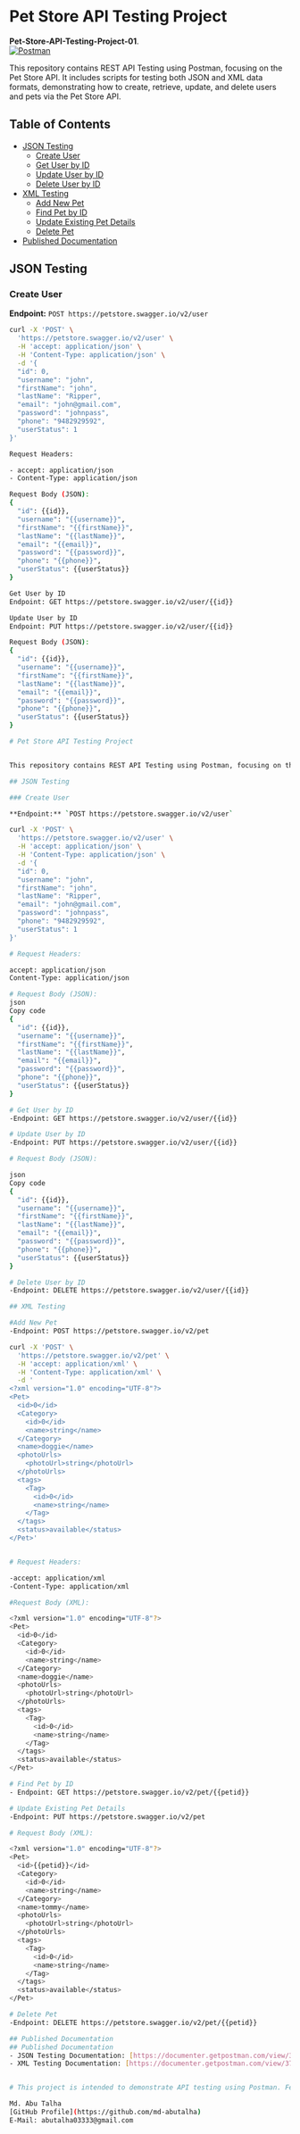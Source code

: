 # Pet Store API Testing Project

 
**Pet-Store-API-Testing-Project-01**.  
[![Postman](https://www.vectorlogo.zone/logos/getpostman/getpostman-icon.svg)](https://www.postman.com/)

This repository contains REST API Testing using Postman, focusing on the Pet Store API. It includes scripts for testing both JSON and XML data formats, demonstrating how to create, retrieve, update, and delete users and pets via the Pet Store API.

## Table of Contents
- [JSON Testing](#json-testing)
  - [Create User](#create-user)
  - [Get User by ID](#get-user-by-id)
  - [Update User by ID](#update-user-by-id)
  - [Delete User by ID](#delete-user-by-id)
- [XML Testing](#xml-testing)
  - [Add New Pet](#add-new-pet)
  - [Find Pet by ID](#find-pet-by-id)
  - [Update Existing Pet Details](#update-existing-pet-details)
  - [Delete Pet](#delete-pet)
- [Published Documentation](#published-documentation)

## JSON Testing

### Create User

**Endpoint:** `POST https://petstore.swagger.io/v2/user`

```bash
curl -X 'POST' \
  'https://petstore.swagger.io/v2/user' \
  -H 'accept: application/json' \
  -H 'Content-Type: application/json' \
  -d '{
  "id": 0,
  "username": "john",
  "firstName": "john",
  "lastName": "Ripper",
  "email": "john@gmail.com",
  "password": "johnpass",
  "phone": "9482929592",
  "userStatus": 1
}'

Request Headers:

- accept: application/json
- Content-Type: application/json

Request Body (JSON):
{
  "id": {{id}},
  "username": "{{username}}",
  "firstName": "{{firstName}}",
  "lastName": "{{lastName}}",
  "email": "{{email}}",
  "password": "{{password}}",
  "phone": "{{phone}}",
  "userStatus": {{userStatus}}
}

Get User by ID
Endpoint: GET https://petstore.swagger.io/v2/user/{{id}}

Update User by ID
Endpoint: PUT https://petstore.swagger.io/v2/user/{{id}}

Request Body (JSON):
{
  "id": {{id}},
  "username": "{{username}}",
  "firstName": "{{firstName}}",
  "lastName": "{{lastName}}",
  "email": "{{email}}",
  "password": "{{password}}",
  "phone": "{{phone}}",
  "userStatus": {{userStatus}}
}

# Pet Store API Testing Project


This repository contains REST API Testing using Postman, focusing on the Pet Store API. It includes scripts for testing both JSON and XML data formats, demonstrating how to create, retrieve, update, and delete users and pets via the Pet Store API.

## JSON Testing

### Create User

**Endpoint:** `POST https://petstore.swagger.io/v2/user`

curl -X 'POST' \
  'https://petstore.swagger.io/v2/user' \
  -H 'accept: application/json' \
  -H 'Content-Type: application/json' \
  -d '{
  "id": 0,
  "username": "john",
  "firstName": "john",
  "lastName": "Ripper",
  "email": "john@gmail.com",
  "password": "johnpass",
  "phone": "9482929592",
  "userStatus": 1
}'

# Request Headers:

accept: application/json
Content-Type: application/json

# Request Body (JSON):
json
Copy code
{
  "id": {{id}},
  "username": "{{username}}",
  "firstName": "{{firstName}}",
  "lastName": "{{lastName}}",
  "email": "{{email}}",
  "password": "{{password}}",
  "phone": "{{phone}}",
  "userStatus": {{userStatus}}
}

# Get User by ID
-Endpoint: GET https://petstore.swagger.io/v2/user/{{id}}

# Update User by ID
-Endpoint: PUT https://petstore.swagger.io/v2/user/{{id}}

# Request Body (JSON):

json
Copy code
{
  "id": {{id}},
  "username": "{{username}}",
  "firstName": "{{firstName}}",
  "lastName": "{{lastName}}",
  "email": "{{email}}",
  "password": "{{password}}",
  "phone": "{{phone}}",
  "userStatus": {{userStatus}}
}

# Delete User by ID
-Endpoint: DELETE https://petstore.swagger.io/v2/user/{{id}}

## XML Testing

#Add New Pet
-Endpoint: POST https://petstore.swagger.io/v2/pet

curl -X 'POST' \
  'https://petstore.swagger.io/v2/pet' \
  -H 'accept: application/xml' \
  -H 'Content-Type: application/xml' \
  -d '
<?xml version="1.0" encoding="UTF-8"?>
<Pet>
  <id>0</id>
  <Category>
    <id>0</id>
    <name>string</name>
  </Category>
  <name>doggie</name>
  <photoUrls>
    <photoUrl>string</photoUrl>
  </photoUrls>
  <tags>
    <Tag>
      <id>0</id>
      <name>string</name>
    </Tag>
  </tags>
  <status>available</status>
</Pet>'


# Request Headers:

-accept: application/xml
-Content-Type: application/xml

#Request Body (XML):

<?xml version="1.0" encoding="UTF-8"?>
<Pet>
  <id>0</id>
  <Category>
    <id>0</id>
    <name>string</name>
  </Category>
  <name>doggie</name>
  <photoUrls>
    <photoUrl>string</photoUrl>
  </photoUrls>
  <tags>
    <Tag>
      <id>0</id>
      <name>string</name>
    </Tag>
  </tags>
  <status>available</status>
</Pet>

# Find Pet by ID
- Endpoint: GET https://petstore.swagger.io/v2/pet/{{petid}}

# Update Existing Pet Details
-Endpoint: PUT https://petstore.swagger.io/v2/pet

# Request Body (XML):

<?xml version="1.0" encoding="UTF-8"?>
<Pet>
  <id>{{petid}}</id>
  <Category>
    <id>0</id>
    <name>string</name>
  </Category>
  <name>tommy</name>
  <photoUrls>
    <photoUrl>string</photoUrl>
  </photoUrls>
  <tags>
    <Tag>
      <id>0</id>
      <name>string</name>
    </Tag>
  </tags>
  <status>available</status>
</Pet>

# Delete Pet
-Endpoint: DELETE https://petstore.swagger.io/v2/pet/{{petid}}

## Published Documentation
## Published Documentation
- JSON Testing Documentation: [https://documenter.getpostman.com/view/37041522/2sA3sAi8PA](https://documenter.getpostman.com/view/37041522/2sA3sAi8PA)
- XML Testing Documentation: [https://documenter.getpostman.com/view/37041522/2sAXjDdEfh](https://documenter.getpostman.com/view/37041522/2sAXjDdEfh)


# This project is intended to demonstrate API testing using Postman. Feel free to clone this repository and adapt the tests to your own API testing needs.

Md. Abu Talha  
[GitHub Profile](https://github.com/md-abutalha)  
E-Mail: abutalha03333@gmail.com

